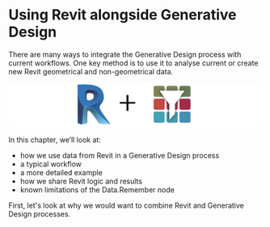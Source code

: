 # Using Revit alongside Generative Design

There are many ways to integrate the Generative Design process with current workflows. One key method is to use it to analyse current or create new Revit geometrical and non-geometrical data.

![](../../.gitbook/assets/revitandrefinery.png)

In this chapter, we’ll look at:

* how we use data from Revit in a Generative Design process
* a typical workflow
* a more detailed example
* how we share Revit logic and results
* known limitations of the Data.Remember node

First, let's look at why we would want to combine Revit and Generative Design processes.

